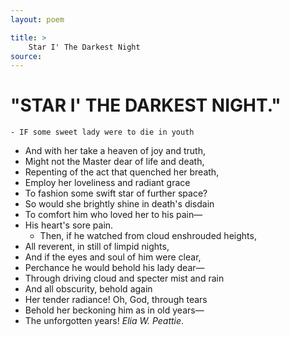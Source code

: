 ```yaml
---
layout: poem

title: >
    Star I' The Darkest Night
source: 
---
```


               
# "STAR I' THE DARKEST NIGHT."  

    - IF some sweet lady were to die in youth
  - And with her take a heaven of joy and truth,
  - Might not the Master dear of life and death,
  - Repenting of the act that quenched her breath,
  - Employ her loveliness and radiant grace
  - To fashion some swift star of further space?
  - So would she brightly shine in death's disdain
  - To comfort him who loved her to his pain—
  - His heart's sore pain.
      - Then, if he watched from cloud enshrouded heights,
  - All reverent, in still of limpid nights,
  - And if the eyes and soul of him were clear,
  - Perchance he would behold his lady dear—
  - Through driving cloud and specter mist and rain
  - And all obscurity, behold again
  - Her tender radiance!  Oh, God, through tears
  - Behold her beckoning him as in old years—
  - The unforgotten years!
    *Elia W. Peattie*.

          